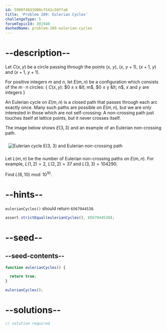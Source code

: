 ```yaml
---
id: 5900f48d1000cf542c50ffa0
title: 'Problem 289: Eulerian Cycles'
challengeType: 5
forumTopicId: 301940
dashedName: problem-289-eulerian-cycles
---
```


# --description--

Let $C(x,y)$ be a circle passing through the points ($x$, $y$), ($x$, $y + 1$), ($x + 1$, $y$) and ($x + 1$, $y + 1$).

For positive integers $m$ and $n$, let $E(m,n)$ be a configuration which consists of the $m·n$ circles: { $C(x,y)$: $0 ≤ x &lt; m$, $0 ≤ y &lt; n$, $x$ and $y$ are integers }

An Eulerian cycle on $E(m,n)$ is a closed path that passes through each arc exactly once. Many such paths are possible on $E(m,n)$, but we are only interested in those which are not self-crossing: A non-crossing path just touches itself at lattice points, but it never crosses itself.

The image below shows $E(3,3)$ and an example of an Eulerian non-crossing path.

<img class="img-responsive center-block" alt="Eulerian cycle E(3, 3) and Eulerian non-crossing path" src="https://cdn.freecodecamp.org/curriculum/project-euler/eulerian-cycles.gif" style="background-color: white; padding: 10px;">

Let $L(m,n)$ be the number of Eulerian non-crossing paths on $E(m,n)$. For example, $L(1,2) = 2$, $L(2,2) = 37$ and $L(3,3) = 104290$.

Find $L(6,10)\bmod {10}^{10}$.

# --hints--

`eulerianCycles()` should return `6567944538`.

```js
assert.strictEqual(eulerianCycles(), 6567944538);
```

# --seed--

## --seed-contents--

```js
function eulerianCycles() {

  return true;
}

eulerianCycles();
```

# --solutions--

```js
// solution required
```

